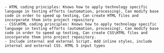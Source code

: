 	- HTML coding principles: Knows how to apply technology specific language in testing efforts (automation, processing), Can modify base code in order to speed up testing, Can create HTML files and incorporate them into project repository  
	- CSS\HTML coding principles: Knows how to apply technology specific language in testing efforts (automation, processing), Can modify base code in order to speed up testing, Can create CSS\HTML files and incorporate them into project repository.  
	- Include internal and external Script. Add inline styles, include internal and external CSS. HTML 5 input types